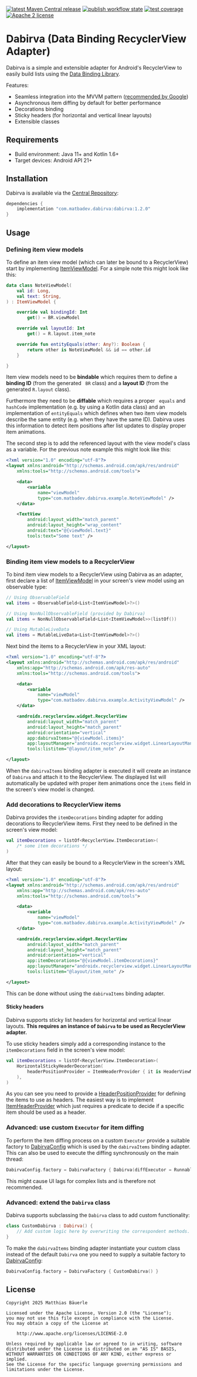 [![latest Maven Central release](https://maven-badges.herokuapp.com/maven-central/com.matbadev.dabirva/dabirva/badge.svg)](https://search.maven.org/artifact/com.matbadev.dabirva/dabirva)
[![publish workflow state](https://github.com/matbadev/dabirva/workflows/publish/badge.svg)](https://github.com/matbadev/dabirva/actions/workflows/publish.yml)
[![test coverage](https://codecov.io/gh/matbadev/dabirva/branch/master/graph/badge.svg?token=1HB0C8S7MN)](https://codecov.io/gh/matbadev/dabirva)
[![Apache 2 license](https://img.shields.io/badge/License-Apache_2.0-blue.svg)](https://www.apache.org/licenses/LICENSE-2.0.html)

# Dabirva (Data Binding RecyclerView Adapter)

Dabirva is a simple and extensible adapter for Android's RecyclerView to easily build lists using the [Data Binding Library](https://developer.android.com/topic/libraries/data-binding/).

Features:

- Seamless integration into the MVVM pattern ([recommended by Google](https://developer.android.com/jetpack/guide))
- Asynchronous item diffing by default for better performance
- Decorations binding
- Sticky headers (for horizontal and vertical linear layouts)
- Extensible classes

## Requirements

- Build environment: Java 11+ and Kotlin 1.6+
- Target devices: Android API 21+

## Installation

Dabirva is available via the [Central Repository](https://central.sonatype.org/):

```groovy
dependencies {
    implementation "com.matbadev.dabirva:dabirva:1.2.0"
}
```

## Usage

### Defining item view models

To define an item view model (which can later be bound to a RecyclerView) start by implementing [ItemViewModel](dabirva/src/main/java/com/matbadev/dabirva/ItemViewModel.kt).
For a simple note this might look like this:

```kotlin
data class NoteViewModel(
    val id: Long,
    val text: String,
) : ItemViewModel {

    override val bindingId: Int
        get() = BR.viewModel

    override val layoutId: Int
        get() = R.layout.item_note

    override fun entityEquals(other: Any?): Boolean {
        return other is NoteViewModel && id == other.id
    }

}
```

Item view models need to be **bindable** which requires them to define a **binding ID** (from the generated ` BR`  class) and a **layout ID** (from the generated `R.layout` class).

Furthermore they need to be **diffable** which requires a proper ` equals` and `hashCode` implementation (e.g. by using a Kotlin data class) and an implementation of `entityEquals` which defines when two item view models describe the same entity (e.g. when they have the same ID).
Dabirva uses this information to detect item positions after list updates to display proper item animations.

The second step is to add the referenced layout with the view model's class as a variable.
For the previous note example this might look like this:

```xml
<?xml version="1.0" encoding="utf-8"?>
<layout xmlns:android="http://schemas.android.com/apk/res/android"
    xmlns:tools="http://schemas.android.com/tools">

    <data>
        <variable
            name="viewModel"
            type="com.matbadev.dabirva.example.NoteViewModel" />
    </data>

    <TextView
        android:layout_width="match_parent"
        android:layout_height="wrap_content"
        android:text="@{viewModel.text}"
        tools:text="Some text" />

</layout>
```

### Binding item view models to a RecyclerView

To bind item view models to a RecyclerView using Dabirva as an adapter, first declare a list of [ItemViewModel](dabirva/src/main/java/com/matbadev/dabirva/ItemViewModel.kt) in your screen's view model using an observable type:

```kotlin
// Using ObservableField
val items = ObservableField<List<ItemViewModel>?>()

// Using NonNullObservableField (provided by Dabirva)
val items = NonNullObservableField<List<ItemViewModel>>(listOf())

// Using MutableLiveData
val items = MutableLiveData<List<ItemViewModel>?>()
```

Next bind the items to a RecyclerView in your XML layout:

```xml
<?xml version="1.0" encoding="utf-8"?>
<layout xmlns:android="http://schemas.android.com/apk/res/android"
    xmlns:app="http://schemas.android.com/apk/res-auto"
    xmlns:tools="http://schemas.android.com/tools">

    <data>
        <variable
            name="viewModel"
            type="com.matbadev.dabirva.example.ActivityViewModel" />
    </data>

    <androidx.recyclerview.widget.RecyclerView
        android:layout_width="match_parent"
        android:layout_height="match_parent"
        android:orientation="vertical"
        app:dabirvaItems="@{viewModel.items}"
        app:layoutManager="androidx.recyclerview.widget.LinearLayoutManager"
        tools:listitem="@layout/item_note" />

</layout>
```

When the `dabirvaItems` binding adapter is executed it will create an instance of `Dabirva` and attach it to the RecyclerView.
The displayed list will automatically be updated with proper item animations once the `items` field in the screen's view model is changed.

### Add decorations to RecyclerView items

Dabirva provides the `itemDecorations` binding adapter for adding decorations to RecyclerView items.
First they need to be defined in the screen's view model:

```kotlin
val itemDecorations = listOf<RecyclerView.ItemDecoration>(
    /* some item decorations */
)
```

After that they can easily be bound to a RecyclerView in the screen's XML layout:

```xml
<?xml version="1.0" encoding="utf-8"?>
<layout xmlns:android="http://schemas.android.com/apk/res/android"
    xmlns:app="http://schemas.android.com/apk/res-auto"
    xmlns:tools="http://schemas.android.com/tools">

    <data>
        <variable
            name="viewModel"
            type="com.matbadev.dabirva.example.ActivityViewModel" />
    </data>

    <androidx.recyclerview.widget.RecyclerView
        android:layout_width="match_parent"
        android:layout_height="match_parent"
        android:orientation="vertical"
        app:itemDecorations="@{viewModel.itemDecorations}"
        app:layoutManager="androidx.recyclerview.widget.LinearLayoutManager"
        tools:listitem="@layout/item_note" />

</layout>
```

This can be done without using the `dabirvaItems` binding adapter.

#### Sticky headers

Dabirva supports sticky list headers for horizontal and vertical linear layouts.
**This requires an instance of `Dabirva` to be used as RecyclerView adapter.**

To use sticky headers simply add a corresponding instance to the `itemDecorations` field in the screen's view model:

```kotlin
val itemDecorations = listOf<RecyclerView.ItemDecoration>(
    HorizontalStickyHeaderDecoration(
        headerPositionProvider = ItemHeaderProvider { it is HeaderViewModel },
    ),
)
```

As you can see you need to provide a [HeaderPositionProvider](dabirva/src/main/java/com/matbadev/dabirva/decoration/HeaderPositionProvider.kt) for defining the items to use as headers.
The easiest way is to implement [ItemHeaderProvider](dabirva/src/main/java/com/matbadev/dabirva/decoration/ItemHeaderProvider.kt) which just requires a predicate to decide if a specific item should be used as a header.

### Advanced: use custom `Executor` for item diffing

To perform the item diffing process on a custom `Executor` provide a suitable factory to [DabirvaConfig](dabirva/src/main/java/com/matbadev/dabirva/DabirvaConfig.kt) which is used by the `dabirvaItems` binding adapter.
This can also be used to execute the diffing synchronously on the main thread:

```kotlin
DabirvaConfig.factory = DabirvaFactory { Dabirva(diffExecutor = Runnable::run) }
```

This might cause UI lags for complex lists and is therefore not recommended.

### Advanced: extend the `Dabirva` class

Dabirva supports subclassing the `Dabirva` class to add custom functionality:

```kotlin
class CustomDabirva : Dabirva() {
    // Add custom logic here by overwriting the correspondent methods.
}
```

To make the `dabirvaItems` binding adapter instantiate your custom class instead of the default `Dabirva` one you need to supply a suitable factory to [DabirvaConfig](dabirva/src/main/java/com/matbadev/dabirva/DabirvaConfig.kt):

```kotlin
DabirvaConfig.factory = DabirvaFactory { CustomDabirva() }
```

## License

```
Copyright 2025 Matthias Bäuerle

Licensed under the Apache License, Version 2.0 (the "License");
you may not use this file except in compliance with the License.
You may obtain a copy of the License at

    http://www.apache.org/licenses/LICENSE-2.0

Unless required by applicable law or agreed to in writing, software
distributed under the License is distributed on an "AS IS" BASIS,
WITHOUT WARRANTIES OR CONDITIONS OF ANY KIND, either express or implied.
See the License for the specific language governing permissions and
limitations under the License.
```
